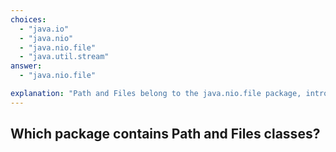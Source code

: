 ```yaml
---
choices:
  - "java.io"
  - "java.nio"
  - "java.nio.file"
  - "java.util.stream"
answer:
  - "java.nio.file"

explanation: "Path and Files belong to the java.nio.file package, introduced in Java NIO."
---
```


## Which package contains Path and Files classes?
